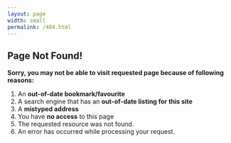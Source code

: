 ```yaml
---
layout: page
width: small
permalink: /404.html
---
```


<div class="uk-margin-large-top">
    <h2>Page Not Found!</h2>
    <p><strong>Sorry, you may not be able to visit requested page because of following reasons:</strong></p>
    <ol>
        <li>An <strong>out-of-date bookmark/favourite</strong></li>
        <li>A search engine that has an <strong>out-of-date listing for this site</strong></li>
        <li>A <strong>mistyped address</strong></li>
        <li>You have <strong>no access</strong> to this page</li>
        <li>The requested resource was not found.</li>
        <li>An error has occurred while processing your request.</li>
    </ol>
</div>
